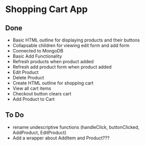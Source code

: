 # Shopping Cart App

## Done
- Basic HTML outline for displaying products and their buttons
- Collapsable children for viewing edit form and add form
- Connected to MongoDB
- Basic Add Functionality
- Refresh products when product added
- Refresh add product form when product added
- Edit Product
- Delete Product
- Create HTML outline for shopping cart
- View all cart items
- Checkout button clears cart
- Add Product to Cart

## To Do
- rename undescriptive functions (handleClick, buttonClicked, AddProduct, EditProduct)
- Add a wrapper about AddItem and Product???
